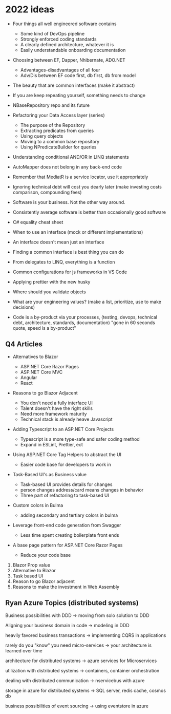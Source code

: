 # 2022 ideas

- Four things all well engineered software contains

  - Some kind of DevOps pipeline
  - Strongly enforced coding standards
  - A clearly defined architecture, whatever it is
  - Easily understandable onboarding documentation

- Choosing between EF, Dapper, Nhibernate, ADO.NET

  - Advantages-disadvantages of all four
  - Adv/Dis between EF code first, db first, db from model

- The beauty that are common interfaces (make it abstract)

- If you are keep repeating yourself, something needs to change

- NBaseRepository repo and its future

- Refactoring your Data Access layer (series)

  - The purpose of the Repository
  - Extracting predicates from queries
  - Using query objects
  - Moving to a common base repository
  - Using NPredicateBuilder for queries

- Understanding conditional AND/OR in LINQ statements

- AutoMapper does not belong in any back-end code

- Remember that MediatR is a service locator, use it appropriately

- Ignoring technical debt will cost you dearly later (make investing costs comparison, compounding fees)

- Software is your business. Not the other way around.

- Consistently average software is better than occasionally good software

- C# equality cheat sheet

- When to use an interface (mock or different implementations)

- An interface doesn't mean just an interface

- Finding a common interface is best thing you can do

- From delegates to LINQ, everything is a function

- Common configurations for js frameworks in VS Code

- Applying prettier with the new husky

- Where should you validate objects

- What are your engineering values? (make a list, prioritize, use to make decisions)

- Code is a by-product via your processes, (testing, devops, technical debt, architecture, standards, documentation) "gone in 60 seconds quote, speed is a by-product"

## Q4 Articles

- Alternatives to Blazor

  - ASP.NET Core Razor Pages
  - ASP.NET Core MVC
  - Angular
  - React

- Reasons to go Blazor Adjacent

  - You don't need a fully interface UI
  - Talent doesn't have the right skills
  - Need more framework maturity
  - Technical stack is already heave Javascript

- Adding Typescript to an ASP.NET Core Projects

  - Typescript is a more type-safe and safer coding method
  - Expand in ESLint, Prettier, ect

- Using ASP.NET Core Tag Helpers to abstract the UI

  - Easier code base for developers to work in

- Task-Based UI's as Business value

  - Task-based UI provides details for changes
  - person changes address/card means changes in behavior
  - Three part of refactoring to task-based UI

- Custom colors in Bulma

  - adding secondary and tertiary colors in bulma

- Leverage front-end code generation from Swagger

  - Less time spent creating boilerplate front ends

- A base page pattern for ASP.NET Core Razor Pages
  - Reduce your code base

1. Blazor Prop value
2. Alternative to Blazor
3. Task based UI
4. Reason to go Blazor adjacent
5. Reasons to make the investment in Web Assembly

## Ryan Azure Topics (distributed systems)

Business possibilities with DDD -> moving from solo solution to DDD

Aligning your business domain in code -> modeling in DDD

heavily favored business transactions -> implementing CQRS in applications

rarely do you "know" you need micro-services -> your architecture is learned over time

architecture for distributed systems -> azure services for Microservices

utilization with distributed systems -> containers, container orchestration

dealing with distributed communication -> nservicebus with azure

storage in azure for distributed systems -> SQL server, redis cache, cosmos db

business possibilities of event sourcing -> using eventstore in azure

